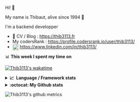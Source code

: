 Hi! 👋

My name is Thibaut, alive since 1994 🍷

I'm a backend developper

-   📝 CV / Blog : https://thib3113.fr
-   My codersRank : https://profile.codersrank.io/user/thib3113/
-   <a href="https://www.linkedin.com/in/thib3113/"><img align="left" alt="Thib3113's Linkedin" width="21px" src="https://raw.githubusercontent.com/peterthehan/peterthehan/master/assets/linkedin.svg" /></a> https://www.linkedin.com/in/thib3113/

📊 **This week I spent my time on**

[![Thib3113's wakatime](https://github-readme-stats.vercel.app/api/wakatime?username=thib3113&layout=default&theme=dracula&langs_count=6&hide_title=true&hide_border=true)](https://wakatime.com/@thib3113)

<details>
  <summary><b>📈&nbsp;&nbsp;Language&nbsp;/&nbsp;Framework stats</b></summary>
  <br/>  
  <a href='https://profile.codersrank.io/user/thib3113/'>
  <img src='http://cr-skills-chart-widget.azurewebsites.net/api/api?username=thib3113&padding=30&skills=php,batchfile,javascript,less,mysql,reactjs,scss,shell,typescript,vue'>
  </a>
</details>

<details>
  <summary><b>:octocat: My Github stats</b></summary>
  <br/>  
  
  <img src="https://github-readme-stats.vercel.app/api?username=thib3113&theme=dracula&show_icons=true&" alt="Thib3113's GitHub stats" />

<!--START_SECTION:activity-->

1. 💪 Opened PR [#243](https://github.com/thib3113/unifi-client/pull/243) in [thib3113/unifi-client](https://github.com/thib3113/unifi-client)
2. 🎉 Merged PR [#241](https://github.com/thib3113/unifi-client/pull/241) in [thib3113/unifi-client](https://github.com/thib3113/unifi-client)
3. 🎉 Merged PR [#242](https://github.com/thib3113/unifi-client/pull/242) in [thib3113/unifi-client](https://github.com/thib3113/unifi-client)
4. 🎉 Merged PR [#61](https://github.com/thib3113/unifi-blockips-srv/pull/61) in [thib3113/unifi-blockips-srv](https://github.com/thib3113/unifi-blockips-srv)
5. 🎉 Merged PR [#36](https://github.com/thib3113/unifi-blockips-srv/pull/36) in [thib3113/unifi-blockips-srv](https://github.com/thib3113/unifi-blockips-srv)
 <!--END_SECTION:activity-->

</details>

![Thib3113's github metrics](https://gist.githubusercontent.com/thib3113/83a96e16f8bca103f1b0e376186c66ec/raw/github-metrics.svg)
